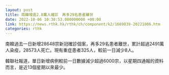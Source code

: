 ```yaml
---
layout: post
title: 南韓增逾2.8萬人確診　再多29名患者離世
date: 2022-10-06 10:38:53.000000000 +08:00
link: https://news.rthk.hk/rthk/ch/component/k2/1669839-20221006.htm
categories: rthk
---
```


南韓過去一日新增28648宗新冠確診個案，再多29名患者離世，累計超過2491萬人染疫，28573人死亡。現有重症患者325人，較前一日減少8人。

韓聯社報道，單日新增病例較前一日數據減少超過6000宗，以星期四通報的資料而言，是近13個星期以來最少。
